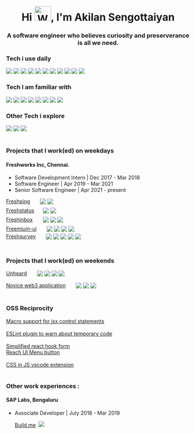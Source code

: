 <h1 align="center">Hi <img src="https://raw.githubusercontent.com/nixin72/nixin72/master/wave.gif" 
         alt="Waving hand"
         height="40"
         width="45" />, I'm Akilan Sengottaiyan</h1>
<h3 align="center">A software engineer who believes curiosity and preserverance is all we need.
<br/>

### Tech i use daily

![](https://img.shields.io/badge/html-444?style=for-the-badge&logo=html5)
![](https://img.shields.io/badge/css-444?style=for-the-badge&logo=css3)
![](https://img.shields.io/badge/javascript-444?style=for-the-badge&logo=javascript)
![](https://img.shields.io/badge/typescript-444?style=for-the-badge&logo=typescript)
![](https://img.shields.io/badge/reactjs-444?style=for-the-badge&logo=react)
![](https://img.shields.io/badge/nextjs-444?style=for-the-badge&logo=nextdotjs)
![](https://img.shields.io/badge/tailwindcss-444?style=for-the-badge&logo=tailwindcss)
![](https://img.shields.io/badge/postcss-444?style=for-the-badge&logo=postcss)
![](https://img.shields.io/badge/webpack-444?style=for-the-badge&logo=webpack)
![](https://img.shields.io/badge/nodejs-444?style=for-the-badge&logo=nodedotjs)
![](https://img.shields.io/badge/koajs-444?style=for-the-badge&logo=koa)
<br/>
### Tech I am familiar with
![](https://img.shields.io/badge/expressjs-444?style=for-the-badge&logo=express)
![](https://img.shields.io/badge/python-444?style=for-the-badge&logo=python)
![](https://img.shields.io/badge/django-444?style=for-the-badge&logo=django)
![](https://img.shields.io/badge/golang-444?style=for-the-badge&logo=go)
![](https://img.shields.io/badge/graphql-444?style=for-the-badge&logo=graphql)
![](https://img.shields.io/badge/postgres-444?style=for-the-badge&logo=postgresql)
![](https://img.shields.io/badge/babel-444?style=for-the-badge&logo=babel)
![](https://img.shields.io/badge/eslint-444?style=for-the-badge&logo=eslint)
<br/>
### Other Tech i explore
![](https://img.shields.io/badge/ethereum-444?style=for-the-badge&logo=ethereum)
![](https://img.shields.io/badge/solidity-444?style=for-the-badge&logo=solidity)
![](https://img.shields.io/badge/web3js-444?style=for-the-badge&logo=web3dotjs)
<br/><br/>
### Projects that I work(ed) on weekdays 
####  Freshworks Inc, Chennai.
  - Software Development Intern | Dec 2017 - Mar 2018
  - Software Engineer | Apr 2019 - Mar 2021
  - Senior Software Engineer | Apr 2021 - present

<div style="margin-bottom:8px;">
<div style="display:flex;align-items:center;margin-bottom:4px;">
  <a href="https://www.freshworks.com/website-monitoring/" style="margin-right:20px;display:block;">Freshping</a>&nbsp;&nbsp;
  <img src="https://img.shields.io/badge/reactjs-444?style=flat-square&logo=react" />&nbsp;
  <img src="https://img.shields.io/badge/django-444?style=flat-square&logo=django" />&nbsp;
</div>
</div>
<div style="margin-bottom:8px;">
  <div style="display:flex;align-items:center;margin-bottom:4px;">
  <a href="https://www.freshworks.com/status-page/"  style="margin-right:20px;">Freshstatus</a>&nbsp;
  <img src="https://img.shields.io/badge/nextjs-444?style=flat-square&logo=nextdotjs"/>&nbsp;
  <img src="https://img.shields.io/badge/django-444?style=flat-square&logo=django"/>&nbsp;
  </div>
</div>
<div style="margin-bottom:8px;">
<div style="display:flex;align-items:center;margin-bottom:4px;">
<a href="https://www.freshworks.com/shared-inbox/"  style="margin-right : 20px;">Freshinbox</a>&nbsp;&nbsp;
  <img src="https://img.shields.io/badge/chrome_extension-666?style=flat-square&logo=googlechrome"/>&nbsp;
  <img src="https://img.shields.io/badge/reactjs-444?style=flat-square&logo=react"/>&nbsp;
  <img src="https://img.shields.io/badge/koajs-444?style=flat-square&logo=koa"/>&nbsp;
</div>
</div>
<div>
<div>
<div style="display:flex;align-items:center;margin-bottom:4px;">
<a href="https://www.npmjs.com/package/freemium-ui" style="margin-right:20px;">Freemium-ui</a>&nbsp;&nbsp;
<img src="https://img.shields.io/badge/npm-666?style=flat-square&logo=npm"/>&nbsp;
<img src="https://img.shields.io/badge/typescript-444?style=flat-square&logo=typescript"/>&nbsp;
<img src="https://img.shields.io/badge/reactjs-444?style=flat-square&logo=react"/>&nbsp;
<img src="https://img.shields.io/badge/webpack-444?style=flat-square&logo=webpack"/>&nbsp;
</div>
</div>
<div style="margin-bottom:8px;">
<div style="display:flex;align-items:center;margin-bottom:4px;">
<a href="https://www.freshworks.com/survey/" style="margin-right:20px;">Freshsurvey</a>&nbsp;&nbsp;
<img src="https://img.shields.io/badge/functional_programming-666?style=flat-square"/>&nbsp;
<img src="https://img.shields.io/badge/typescript-444?style=flat-square&logo=typescript"/>&nbsp;
<img src="https://img.shields.io/badge/nextjs-444?style=flat-square&logo=nextdotjs"/>&nbsp;
<img src="https://img.shields.io/badge/testing_library-444?style=flat-square&logo=testinglibrary"/>&nbsp;
<img src="https://img.shields.io/badge/webpack-444?style=flat-square&logo=webpack"/>&nbsp;
</div>
</div>
</div>
<br/> 

### Projects that I work(ed) on weekends

<div style="margin-bottom:16px;">
<div style="display:flex;align-items:center;margin-bottom:4px;">
  <a href="https://unheard.co/" style="margin-right : 20px;">Unheard</a>&nbsp;&nbsp;
  <img src="https://img.shields.io/badge/widget-666?style=flat-square&logo=widget"/>&nbsp;
  <img src="https://img.shields.io/badge/nextjs-444?style=flat-square&logo=nextdotjs"/>&nbsp;
  <img src="https://img.shields.io/badge/koajs-444?style=flat-square&logo=koa"/>&nbsp;
  <img src="https://img.shields.io/badge/webpack-444?style=flat-square&logo=webpack"/>&nbsp;
</div>
</div>

<div>
<div style="display:flex;align-items:center;margin-bottom:4px;">
  <a href="https://github.com/akilansengottaiyan/web3-101" style="margin-right:20px;">Novice web3 application</a>&nbsp;&nbsp;
  <img src="https://img.shields.io/badge/ethereum-444?style=flat-square&logo=ethereum"/>&nbsp;
  <img src="https://img.shields.io/badge/solidity-444?style=flat-square&logo=solidity"/>&nbsp;
  <img src="https://img.shields.io/badge/webjs-444?style=flat-square&logo=web3dotjs"/>&nbsp;
</div>
</div>

<br/>

### OSS Reciprocity
<div style="margin-bottom:16px;">
<a href="https://www.npmjs.com/package/babel-plugin-jsx-control-statements-macros" style="margin-right :20px;display:block;">Macro support for jsx control statements</a><br/>
<a href="https://www.npmjs.com/package/eslint-plugin-highlight-temporary-code" style="margin-right :20px;display:block;">ESLint plugin to warn about temporary code</a><br/>
<a href="https://github.com/akilansengottaiyan/-react-hook-form-simplified">Simplified react hook form</a><br/>
<a href="https://github.com/reach/reach-ui/pull/653" style="margin-right : 20px;display:block;">Reach UI Menu button</a><br/>
<a href="https://github.com/ansumanshah/css-in-js/pull/40" style="margin-right :20px;display:block;">CSS in JS vscode extension</a>
<br/>

### Other work experiences : 
#### SAP Labs, Bengaluru
- Associate Developer | July 2018 - Mar 2019

  [Build.me](https://sap.build.me/)&nbsp;
 ![](https://img.shields.io/badge/expressjs-444?style=flat-square&logo=express)
